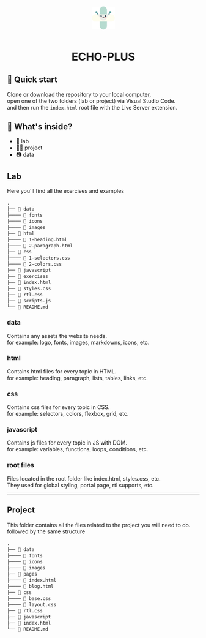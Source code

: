 <style>
header {
    text-align:center;
    margin-bottom: 30px;
}
.logo {
    margin: 0 auto;
    text-align:center;
    width: 150px;
    animation: float 6s ease-in-out infinite;
}

@keyframes float {
  0% {
    transform: translatey(0px);
  }
  50% {
    transform: translatey(-20px);
  }
  100% {
    transform: translatey(0px);
  }
}
</style>
<header>
    <div class="logo">
        <a href="https://github.com/echoplus/">
            <img alt="echo plus logo" src="./data/icons/echoplus-logo-icon.svg" width="60" />
        </a>
    </div>
    <h1>ECHO-PLUS</h1>
</header>

## 🚀 Quick start

Clone or download the repository to your local computer,<br />
open one of the two folders (lab or project) via Visual Studio Code.<br />
and then run the `index.html` root file with the Live Server extension.

## 🧐 What's inside?

- 🧪 lab
- 👨‍🏫 project
- 📷 data

## Lab

Here you'll find all the exercises and examples

    .
    ├── 📁 data
    ├──── 📁 fonts
    ├──── 📁 icons
    ├──── 📁 images
    ├── 📁 html
    ├──── 📄 1-heading.html
    ├──── 📄 2-paragraph.html
    ├── 📁 css
    ├──── 📄 1-selectors.css
    ├──── 📄 2-colors.css
    ├── 📁 javascript
    ├── 📁 exercises
    ├── 📄 index.html
    ├── 📄 styles.css
    ├── 📄 rtl.css
    ├── 📄 scripts.js
    └── 💬 README.md

### data

Contains any assets the website needs. <br />
for example: logo, fonts, images, markdowns, icons, etc.

### html

Contains html files for every topic in HTML. <br />
for example: heading, paragraph, lists, tables, links, etc.

### css

Contains css files for every topic in CSS. <br />
for example: selectors, colors, flexbox, grid, etc.

### javascript

Contains js files for every topic in JS with DOM. <br />
for example: variables, functions, loops, conditions, etc.

### root files

Files located in the root folder like index.html, styles.css, etc. <br />
They used for global styling, portal page, rtl supports, etc.

<hr />

## Project

This folder contains all the files related to the project you will need to do. <br />
followed by the same structure

    .
    ├── 📁 data
    ├──── 📁 fonts
    ├──── 📁 icons
    ├──── 📁 images
    ├── 📁 pages
    ├──── 📄 index.html
    ├──── 📄 blog.html
    ├── 📁 css
    ├──── 📄 base.css
    ├──── 📄 layout.css
    ├── 📄 rtl.css
    ├── 📁 javascript
    ├── 📄 index.html
    └── 💬 README.md
